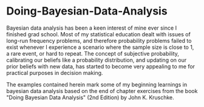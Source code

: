 # Doing-Bayesian-Data-Analysis
Bayesian data analysis has been a keen interest of mine ever since I finished grad school. Most of my statistical education dealt with issues of long-run frequency problems, and therefore probability problems failed to exist whenever I experience a scenario where the sample size is close to 1, a rare event, or hard to repeat. The concept of subjective probability, calibrating our beliefs like a probability distribution, and updating on our prior beliefs with new data, has started to become very appealing to me for practical purposes in decision making. 

The examples contained herein mark some of my beginning learnings in bayesian data analysis based on the end of chapter exercises from the book "Doing Bayesian Data Analysis" (2nd Edition) by John K. Kruschke.
